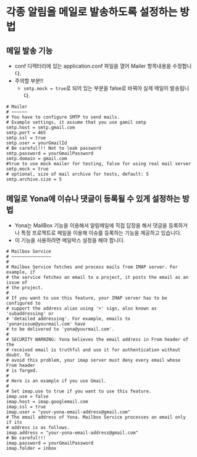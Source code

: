 각종 알림을 메일로 발송하도록 설정하는 방법
===

메일 발송 기능
----
- conf 디렉터리에 있는 application.conf 파일을 열어 Mailer 항목내용을 수정합니다. 
- 주의할 부분!!
   - `smtp.mock = true`로 되어 있는 부분을 false로 바꿔야 실제 메일이 발송됩니다.


```
# Mailer
# ~~~~~~
# You have to configure SMTP to send mails.
# Example settings, it assume that you use gamil smtp
smtp.host = smtp.gmail.com
smtp.port = 465
smtp.ssl = true
smtp.user = yourGmailId
# Be careful!!! Not to leak password
smtp.password = yourGmailPassword
smtp.domain = gmail.com
#true to use mock mailer for testing, false for using real mail server
smtp.mock = true
# optional, size of mail archive for tests, default: 5
smtp.archive.size = 5
```

메일로 Yona에 이슈나 댓글이 등록될 수 있게 설정하는 방법
---
- Yona는 MailBox 기능을 이용해서 알림메일에 직접 답장을 해서 댓글을 등록하거나 특정 프로젝트로 메일을 이용해 이슈를 등록하는 기능을 제공하고 있습니다.
- 이 기능을 사용하려면 메일박스 설정을 해야 합니다.

```
# Mailbox Service
# ~~~~~~~~~~~~~~~
#
# Mailbox Service fetches and process mails from IMAP server. For example, if
# the service fetches an email to a project, it posts the email as an issue of
# the project.
#
# If you want to use this feature, your IMAP server has to be configured to
# support the address alias using '+' sign, also known as 'subaddressing' or
# 'detailed addressing'. For example, emails to 'yona+issue@yourmail.com' have
# to be delivered to 'yona@yourmail.com'.
#
# SECURITY WARNING: Yona believes the email address in From header of the
# received email is truthful and use it for authentication without doubt. To
# avoid this problem, your imap server must deny every email whose From header
# is forged.
#
# Here is an example if you use Gmail.
#
# Set imap.use to true if you want to use this feature.
imap.use = false
imap.host = imap.googlemail.com
imap.ssl = true
imap.user = "your-yona-email-address@gmail.com"
# The email address of Yona. Mailbox Service processes an email only if its
# address is as follows.
imap.address = "your-yona-email-address@gmail.com"
# Be careful!!!
imap.password = yourGmailPassword
imap.folder = inbox
```
